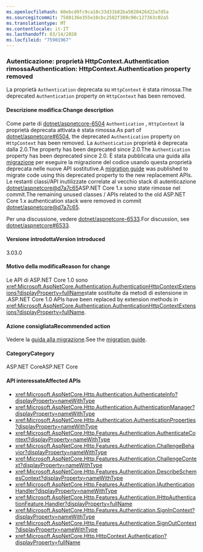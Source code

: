 ```yaml
---
ms.openlocfilehash: 60ebcd9fc9ca18c33d31b82ba5020426d22a7d5a
ms.sourcegitcommit: 7588136e355e10cbc2582f389c90c127363c02a5
ms.translationtype: MT
ms.contentlocale: it-IT
ms.lasthandoff: 03/14/2020
ms.locfileid: "75901967"
---
```

### <a name="authentication-httpcontextauthentication-property-removed"></a><span data-ttu-id="8495c-101">Autenticazione: proprietà HttpContext.Authentication rimossa</span><span class="sxs-lookup"><span data-stu-id="8495c-101">Authentication: HttpContext.Authentication property removed</span></span>

<span data-ttu-id="8495c-102">La proprietà `Authentication` deprecata su `HttpContext` è stata rimossa.</span><span class="sxs-lookup"><span data-stu-id="8495c-102">The deprecated `Authentication` property on `HttpContext` has been removed.</span></span>

#### <a name="change-description"></a><span data-ttu-id="8495c-103">Descrizione modifica:</span><span class="sxs-lookup"><span data-stu-id="8495c-103">Change description</span></span>

<span data-ttu-id="8495c-104">Come parte di [dotnet/aspnetcore-6504](https://github.com/dotnet/aspnetcore/pull/6504) `Authentication` , `HttpContext` la proprietà deprecata attivata è stata rimossa.</span><span class="sxs-lookup"><span data-stu-id="8495c-104">As part of [dotnet/aspnetcore#6504](https://github.com/dotnet/aspnetcore/pull/6504), the deprecated `Authentication` property on `HttpContext` has been removed.</span></span> <span data-ttu-id="8495c-105">La `Authentication` proprietà è deprecata dalla 2.0.The property has been deprecated since 2.0.</span><span class="sxs-lookup"><span data-stu-id="8495c-105">The `Authentication` property has been deprecated since 2.0.</span></span> <span data-ttu-id="8495c-106">È stata pubblicata una guida alla [migrazione](/aspnet/core/migration/1x-to-2x/identity-2x?view=aspnetcore-2.2#use-httpcontext-authentication-extensions) per eseguire la migrazione del codice usando questa proprietà deprecata nelle nuove API sostitutive.</span><span class="sxs-lookup"><span data-stu-id="8495c-106">A [migration guide](/aspnet/core/migration/1x-to-2x/identity-2x?view=aspnetcore-2.2#use-httpcontext-authentication-extensions) was published to migrate code using this deprecated property to the new replacement APIs.</span></span> <span data-ttu-id="8495c-107">Le restanti classi/API inutilizzate correlate al vecchio stack di autenticazione [dotnet/aspnetcore@d7a7c65](https://github.com/dotnet/aspnetcore/commit/d7a7c65)ASP.NET Core 1.x sono state rimosse nel commit.</span><span class="sxs-lookup"><span data-stu-id="8495c-107">The remaining unused classes / APIs related to the old ASP.NET Core 1.x authentication stack were removed in commit [dotnet/aspnetcore@d7a7c65](https://github.com/dotnet/aspnetcore/commit/d7a7c65).</span></span>

<span data-ttu-id="8495c-108">Per una discussione, vedere [dotnet/aspnetcore-6533](https://github.com/dotnet/aspnetcore/issues/6533).</span><span class="sxs-lookup"><span data-stu-id="8495c-108">For discussion, see [dotnet/aspnetcore#6533](https://github.com/dotnet/aspnetcore/issues/6533).</span></span>

#### <a name="version-introduced"></a><span data-ttu-id="8495c-109">Versione introdotta</span><span class="sxs-lookup"><span data-stu-id="8495c-109">Version introduced</span></span>

<span data-ttu-id="8495c-110">3.0</span><span class="sxs-lookup"><span data-stu-id="8495c-110">3.0</span></span>

#### <a name="reason-for-change"></a><span data-ttu-id="8495c-111">Motivo della modifica</span><span class="sxs-lookup"><span data-stu-id="8495c-111">Reason for change</span></span>

<span data-ttu-id="8495c-112">Le API di ASP.NET Core 1.0 sono <xref:Microsoft.AspNetCore.Authentication.AuthenticationHttpContextExtensions?displayProperty=fullName>state sostituite da metodi di estensione in .</span><span class="sxs-lookup"><span data-stu-id="8495c-112">ASP.NET Core 1.0 APIs have been replaced by extension methods in <xref:Microsoft.AspNetCore.Authentication.AuthenticationHttpContextExtensions?displayProperty=fullName>.</span></span>

#### <a name="recommended-action"></a><span data-ttu-id="8495c-113">Azione consigliata</span><span class="sxs-lookup"><span data-stu-id="8495c-113">Recommended action</span></span>

<span data-ttu-id="8495c-114">Vedere la [guida alla migrazione](/aspnet/core/migration/1x-to-2x/identity-2x?view=aspnetcore-2.2#use-httpcontext-authentication-extensions).</span><span class="sxs-lookup"><span data-stu-id="8495c-114">See the [migration guide](/aspnet/core/migration/1x-to-2x/identity-2x?view=aspnetcore-2.2#use-httpcontext-authentication-extensions).</span></span>

#### <a name="category"></a><span data-ttu-id="8495c-115">Category</span><span class="sxs-lookup"><span data-stu-id="8495c-115">Category</span></span>

<span data-ttu-id="8495c-116">ASP.NET Core</span><span class="sxs-lookup"><span data-stu-id="8495c-116">ASP.NET Core</span></span>

#### <a name="affected-apis"></a><span data-ttu-id="8495c-117">API interessate</span><span class="sxs-lookup"><span data-stu-id="8495c-117">Affected APIs</span></span>

- <xref:Microsoft.AspNetCore.Http.Authentication.AuthenticateInfo?displayProperty=nameWithType>
- <xref:Microsoft.AspNetCore.Http.Authentication.AuthenticationManager?displayProperty=nameWithType>
- <xref:Microsoft.AspNetCore.Http.Authentication.AuthenticationProperties?displayProperty=nameWithType>
- <xref:Microsoft.AspNetCore.Http.Features.Authentication.AuthenticateContext?displayProperty=nameWithType>
- <xref:Microsoft.AspNetCore.Http.Features.Authentication.ChallengeBehavior?displayProperty=nameWithType>
- <xref:Microsoft.AspNetCore.Http.Features.Authentication.ChallengeContext?displayProperty=nameWithType>
- <xref:Microsoft.AspNetCore.Http.Features.Authentication.DescribeSchemesContext?displayProperty=nameWithType>
- <xref:Microsoft.AspNetCore.Http.Features.Authentication.IAuthenticationHandler?displayProperty=nameWithType>
- <xref:Microsoft.AspNetCore.Http.Features.Authentication.IHttpAuthenticationFeature.Handler?displayProperty=fullName>
- <xref:Microsoft.AspNetCore.Http.Features.Authentication.SignInContext?displayProperty=nameWithType>
- <xref:Microsoft.AspNetCore.Http.Features.Authentication.SignOutContext?displayProperty=nameWithType>
- <xref:Microsoft.AspNetCore.Http.HttpContext.Authentication?displayProperty=fullName>

<!-- 

#### Affected APIs

- `T:Microsoft.AspNetCore.Http.Authentication.AuthenticateInfo`
- `T:Microsoft.AspNetCore.Http.Authentication.AuthenticationManager`
- `T:Microsoft.AspNetCore.Http.Authentication.AuthenticationProperties`
- `T:Microsoft.AspNetCore.Http.Features.Authentication.AuthenticateContext`
- `T:Microsoft.AspNetCore.Http.Features.Authentication.ChallengeBehavior`
- `T:Microsoft.AspNetCore.Http.Features.Authentication.ChallengeContext`
- `T:Microsoft.AspNetCore.Http.Features.Authentication.DescribeSchemesContext`
- `T:Microsoft.AspNetCore.Http.Features.Authentication.IAuthenticationHandler`
- `P:Microsoft.AspNetCore.Http.Features.Authentication.IHttpAuthenticationFeature.Handler`
- `T:Microsoft.AspNetCore.Http.Features.Authentication.SignInContext`
- `T:Microsoft.AspNetCore.Http.Features.Authentication.SignOutContext`
- `P:Microsoft.AspNetCore.Http.HttpContext.Authentication`

-->

